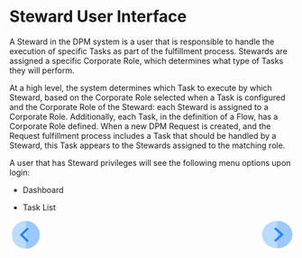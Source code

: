# Steward User Interface

A Steward in the DPM system is a user that is responsible to handle the execution of specific Tasks as part of the fulfillment process. Stewards are assigned a specific Corporate Role, which determines what type of Tasks they will perform.

At a high level, the system determines which Task to execute by which Steward, based on the Corporate Role selected when a Task is configured and the Corporate Role of the Steward: each Steward is assigned to a Corporate Role. Additionally, each Task, in the definition of a Flow, has a Corporate Role defined. When a new DPM Request is created, and the Request fulfillment process includes a Task that should be handled by a Steward, this Task appears to the Stewards assigned to the matching role. 

A user that has Steward privileges will see the following menu options upon login:

- Dashboard


- Task List



[![Previous](/articles/DPM/images/Previous.png)](/articles/DPM/05_Steward_User_Interface/README.md)[<img align="right" width="60" height="54" src="/articles/DPM/images/Next.png">](/articles/DPM/05_Steward_User_Interface/02_Steward_User_Interface_Dashboard.md)
